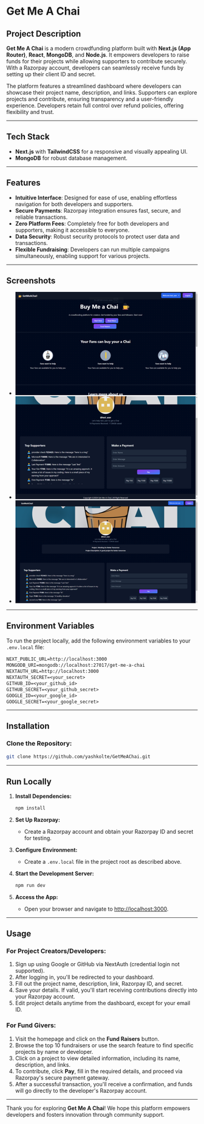 # Get Me A Chai

## Project Description
**Get Me A Chai** is a modern crowdfunding platform built with **Next.js (App Router)**, **React**, **MongoDB**, and **Node.js**. It empowers developers to raise funds for their projects while allowing supporters to contribute securely. With a Razorpay account, developers can seamlessly receive funds by setting up their client ID and secret.

The platform features a streamlined dashboard where developers can showcase their project name, description, and links. Supporters can explore projects and contribute, ensuring transparency and a user-friendly experience. Developers retain full control over refund policies, offering flexibility and trust.

---

## Tech Stack
- **Next.js** with **TailwindCSS** for a responsive and visually appealing UI.
- **MongoDB** for robust database management.

---

## Features

- **Intuitive Interface**: Designed for ease of use, enabling effortless navigation for both developers and supporters.
- **Secure Payments**: Razorpay integration ensures fast, secure, and reliable transactions.
- **Zero Platform Fees**: Completely free for both developers and supporters, making it accessible to everyone.
- **Data Security**: Robust security protocols to protect user data and transactions.
- **Flexible Fundraising**: Developers can run multiple campaigns simultaneously, enabling support for various projects.

---

## Screenshots

- ![Screenshot 1](screenshot1.png)
- ![Screenshot 2](screenshot2.png)
- ![Screenshot 3](screenshot3.png)

---

## Environment Variables

To run the project locally, add the following environment variables to your `.env.local` file:

```env
NEXT_PUBLIC_URL=http://localhost:3000
MONGODB_URI=mongodb://localhost:27017/get-me-a-chai
NEXTAUTH_URL=http://localhost:3000
NEXTAUTH_SECRET=<your_secret>
GITHUB_ID=<your_github_id>
GITHUB_SECRET=<your_github_secret>
GOOGLE_ID=<your_google_id>
GOOGLE_SECRET=<your_google_secret>
```

---

## Installation

### Clone the Repository:
```bash
git clone https://github.com/yashkolte/GetMeAChai.git
```

---

## Run Locally

1. **Install Dependencies:**
   ```bash
   npm install
   ```

2. **Set Up Razorpay:**
   - Create a Razorpay account and obtain your Razorpay ID and secret for testing.

3. **Configure Environment:**
   - Create a `.env.local` file in the project root as described above.

4. **Start the Development Server:**
   ```bash
   npm run dev
   ```

5. **Access the App:**
   - Open your browser and navigate to [http://localhost:3000](http://localhost:3000).

---

## Usage

### For Project Creators/Developers:
1. Sign up using Google or GitHub via NextAuth (credential login not supported).
2. After logging in, you'll be redirected to your dashboard.
3. Fill out the project name, description, link, Razorpay ID, and secret.
4. Save your details. If valid, you'll start receiving contributions directly into your Razorpay account.
5. Edit project details anytime from the dashboard, except for your email ID.

### For Fund Givers:
1. Visit the homepage and click on the **Fund Raisers** button.
2. Browse the top 10 fundraisers or use the search feature to find specific projects by name or developer.
3. Click on a project to view detailed information, including its name, description, and links.
4. To contribute, click **Pay**, fill in the required details, and proceed via Razorpay's secure payment gateway.
5. After a successful transaction, you'll receive a confirmation, and funds will go directly to the developer's Razorpay account.

---

Thank you for exploring **Get Me A Chai**! We hope this platform empowers developers and fosters innovation through community support.

